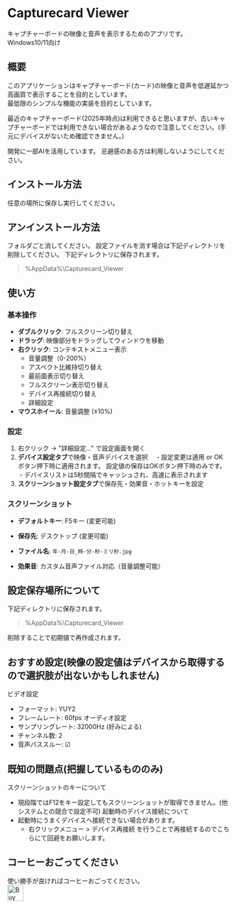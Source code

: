 # Capturecard Viewer
キャプチャーボードの映像と音声を表示するためのアプリです。  
Windows10/11向け

## 概要

このアプリケーションはキャプチャーボード(カード)の映像と音声を低遅延かつ高画質で表示することを目的としています。  
最低限のシンプルな機能の実装を目的としています。  

最近のキャプチャーボード(2025年時点)は利用できると思いますが、古いキャプチャーボードでは利用できない場合があるようなので注意してください。(手元にデバイスがないため確認できません。)  

開発に一部AIを活用しています。 忌避感のある方は利用しないようにしてください。  


## インストール方法

任意の場所に保存し実行してください。


## アンインストール方法

フォルダごと消してください。
設定ファイルを消す場合は下記ディレクトリを削除してください。
下記ディレクトリに保存されます。  
> %AppData%\Capturecard_Viewer


## 使い方
### 基本操作

- **ダブルクリック**: フルスクリーン切り替え
- **ドラッグ**: 映像部分をドラッグしてウィンドウを移動
- **右クリック**: コンテキストメニュー表示
  - 音量調整（0-200%）
  - アスペクト比維持切り替え
  - 最前面表示切り替え
  - フルスクリーン表示切り替え
  - デバイス再接続切り替え
  - 詳細設定
- **マウスホイール**: 音量調整 (±10%)

### 設定

1. 右クリック → "詳細設定..." で設定画面を開く
2. **デバイス設定タブ**で映像・音声デバイスを選択
    - 設定変更は適用 or OK ボタン押下時に適用されます。 設定値の保存はOKボタン押下時のみです。
    - デバイスリストは5秒間隔でキャッシュされ、高速に表示されます
3. **スクリーンショット設定タブ**で保存先・効果音・ホットキーを設定

  

### スクリーンショット

- **デフォルトキー**: F5キー (変更可能)

- **保存先**: デスクトップ (変更可能)

- **ファイル名**: `年-月-日_時-分-秒-ミリ秒.jpg`

- **効果音**: カスタム音声ファイル対応（音量調整可能）


## 設定保存場所について

下記ディレクトリに保存されます。  
> %AppData%\Capturecard_Viewer

削除することで初期値で再作成されます。  


## おすすめ設定(映像の設定値はデバイスから取得するので選択肢が出ないかもしれません)

ビデオ設定
- フォーマット: YUY2
- フレームレート: 60fps
 オーディオ設定
- サンプリングレート: 32000Hz (好みによる)
- チャンネル数: 2
- 音声パススルー: ☑


## 既知の問題点(把握しているもののみ)
 
 スクリーンショットのキーについて
 - 現段階ではF12をキー設定してもスクリーンショットが取得できません。(他システムとの競合で設定不可)
起動時のデバイス接続について
 - 起動時にうまくデバイスへ接続できない場合があります。
   - 右クリックメニュー > デバイス再接続 を行うことで再接続するのでこちらにて回避をお願いします。

## コーヒーおごってください
使い勝手が良ければコーヒーおごってください。  
<a href='https://ko-fi.com/G2G71JGGSM' target='_blank'><img height='36' style='border:0px;height:36px;' src='https://storage.ko-fi.com/cdn/kofi1.png?v=6' border='0' alt='Buy Me a Coffee at ko-fi.com' /></a>
